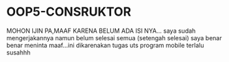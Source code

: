 # OOP5-CONSRUKTOR

MOHON IJIN PA,MAAF KARENA BELUM ADA ISI NYA...
saya sudah mengerjakannya namun belum selesai semua (setengah selesai)
saya benar benar meninta maaf...ini dikarenakan tugas uts program mobile terlalu susahhh 
